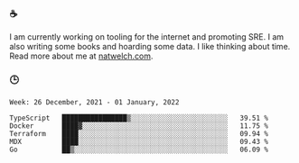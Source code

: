 ### ☕

I am currently working on tooling for the internet and promoting SRE. I am also writing some books and hoarding some data. I like thinking about time. Read more about me at [natwelch.com](https://natwelch.com).

### 🕒

<!--START_SECTION:waka-->
```text
Week: 26 December, 2021 - 01 January, 2022

TypeScript   ████████████████▒░░░░░░░░░░░░░░░░░░░░░░░░   39.51 % 
Docker       ████▓░░░░░░░░░░░░░░░░░░░░░░░░░░░░░░░░░░░░   11.75 % 
Terraform    ████░░░░░░░░░░░░░░░░░░░░░░░░░░░░░░░░░░░░░   09.94 % 
MDX          ████░░░░░░░░░░░░░░░░░░░░░░░░░░░░░░░░░░░░░   09.43 % 
Go           ██▒░░░░░░░░░░░░░░░░░░░░░░░░░░░░░░░░░░░░░░   06.09 % 
```
<!--END_SECTION:waka-->
